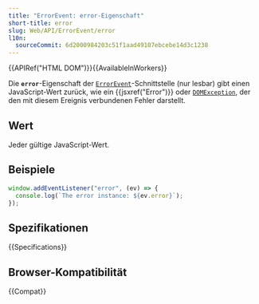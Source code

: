 ```yaml
---
title: "ErrorEvent: error-Eigenschaft"
short-title: error
slug: Web/API/ErrorEvent/error
l10n:
  sourceCommit: 6d2000984203c51f1aad49107ebcebe14d3c1238
---
```


{{APIRef("HTML DOM")}}{{AvailableInWorkers}}

Die **`error`**-Eigenschaft der [`ErrorEvent`](/de/docs/Web/API/ErrorEvent)-Schnittstelle (nur lesbar) gibt einen JavaScript-Wert zurück, wie ein {{jsxref("Error")}} oder [`DOMException`](/de/docs/Web/API/DOMException), der den mit diesem Ereignis verbundenen Fehler darstellt.

## Wert

Jeder gültige JavaScript-Wert.

## Beispiele

```js
window.addEventListener("error", (ev) => {
  console.log(`The error instance: ${ev.error}`);
});
```

## Spezifikationen

{{Specifications}}

## Browser-Kompatibilität

{{Compat}}

